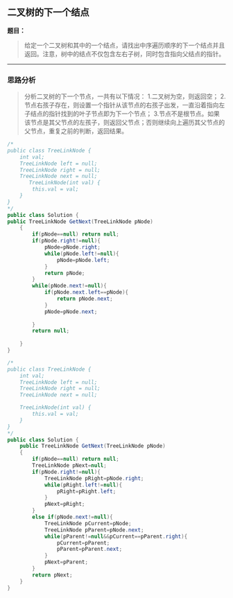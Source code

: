## 二叉树的下一个结点

**题目：**
>给定一个二叉树和其中的一个结点，请找出中序遍历顺序的下一个结点并且返回。注意，树中的结点不仅包含左右子树，同时包含指向父结点的指针。

---

### 思路分析

>分析二叉树的下一个节点，一共有以下情况：
1.二叉树为空，则返回空；
2.节点右孩子存在，则设置一个指针从该节点的右孩子出发，一直沿着指向左子结点的指针找到的叶子节点即为下一个节点；
3.节点不是根节点。如果该节点是其父节点的左孩子，则返回父节点；否则继续向上遍历其父节点的父节点，重复之前的判断，返回结果。

```java
/*
public class TreeLinkNode {
    int val;
    TreeLinkNode left = null;
    TreeLinkNode right = null;
    TreeLinkNode next = null;
       TreeLinkNode(int val) {
        this.val = val;
    }
}
*/
public class Solution {
public TreeLinkNode GetNext(TreeLinkNode pNode)
    {
        if(pNode==null) return null;
        if(pNode.right!=null){
            pNode=pNode.right;
            while(pNode.left!=null){
                pNode=pNode.left;
            }
            return pNode;
        }
        while(pNode.next!=null){
            if(pNode.next.left==pNode){
                return pNode.next;
            }
            pNode=pNode.next;
            
        }
        return null;
        
    }
}
```

```java
/*
public class TreeLinkNode {
    int val;
    TreeLinkNode left = null;
    TreeLinkNode right = null;
    TreeLinkNode next = null;

    TreeLinkNode(int val) {
        this.val = val;
    }
}
*/
public class Solution {
    public TreeLinkNode GetNext(TreeLinkNode pNode)
    {
        if(pNode==null) return null;
        TreeLinkNode pNext=null;
        if(pNode.right!=null){
            TreeLinkNode pRight=pNode.right;
            while(pRight.left!=null){
                pRight=pRight.left;
            }
            pNext=pRight;
        }
        else if(pNode.next!=null){
            TreeLinkNode pCurrent=pNode;
            TreeLinkNode pParent=pNode.next;
            while(pParent!=null&&pCurrent==pParent.right){
                pCurrent=pParent;
                pParent=pParent.next;
            }
            pNext=pParent;
        }
        return pNext;
    }
}
```
